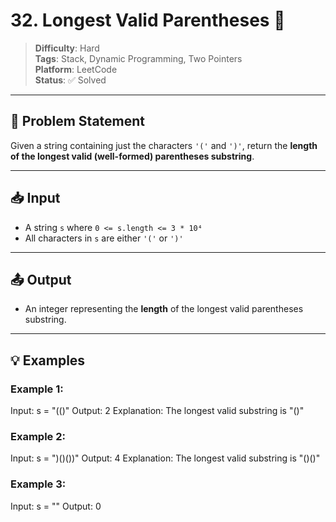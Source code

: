 # 32. Longest Valid Parentheses 🧩

> **Difficulty**: Hard  
> **Tags**: Stack, Dynamic Programming, Two Pointers  
> **Platform**: LeetCode  
> **Status**: ✅ Solved

---

## 📝 Problem Statement

Given a string containing just the characters `'('` and `')'`, return the **length of the longest valid (well-formed) parentheses substring**.

---

## 📥 Input

- A string `s` where `0 <= s.length <= 3 * 10⁴`
- All characters in `s` are either `'('` or `')'`

---

## 📤 Output

- An integer representing the **length** of the longest valid parentheses substring.

---

## 💡 Examples

### Example 1:
Input: s = "(()"
Output: 2
Explanation: The longest valid substring is "()"



### Example 2:
Input: s = ")()())"
Output: 4
Explanation: The longest valid substring is "()()"


### Example 3:
Input: s = ""
Output: 0